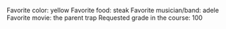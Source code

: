 Favorite color: yellow
Favorite food: steak
Favorite musician/band: adele
Favorite movie: the parent trap
Requested grade in the course: 100
